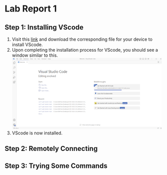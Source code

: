 # Lab Report 1

## Step 1: Installing VScode

1. Visit this [link](https://code.visualstudio.com/) and download the corresponding file for your device to install VScode.
2. Upon completing the installation process for VScode, you should see a window similar to this.
![Image](VScode.png)
3. VScode is now installed.


## Step 2: Remotely Connecting


## Step 3: Trying Some Commands
